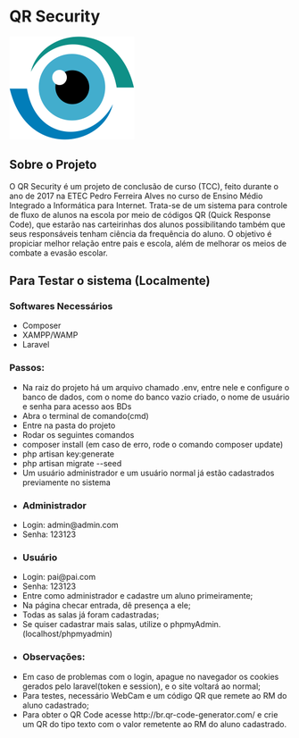 <p align="center"><h1>QR Security</h1><img src="https://github.com/MLuiz1992/QR-Security/blob/master/public/images/LogoDefinitivoQR.png?raw=true"></p>

## Sobre o Projeto

O QR Security é um projeto de conclusão de curso (TCC), feito durante o ano de 2017 na ETEC Pedro Ferreira Alves no curso de Ensino Médio Integrado a Informática para Internet. Trata-se de um sistema para controle de fluxo de alunos na escola por meio de códigos QR (Quick Response Code), que estarão nas carteirinhas dos alunos possibilitando também que seus responsáveis tenham ciência da frequência do aluno. O objetivo é propiciar melhor relação entre pais e escola, além de melhorar os meios de combate a evasão escolar.

## Para Testar o sistema (Localmente)
<h3>Softwares Necessários</h3>
<ul>
  <li>Composer</li>
  <li>XAMPP/WAMP</li>
  <li>Laravel</li>
</ul>

<h3>Passos:</h3>
<ul>
  <li>Na raiz do projeto há um arquivo chamado .env, entre nele e configure o banco de dados, com o nome do banco vazio criado, o nome de usuário e senha para acesso aos BDs</li>
  <li>Abra o terminal de comando(cmd)</li>
  <li>Entre na pasta do projeto</li>
  <li>Rodar os seguintes comandos</li>
  <li>composer install (em caso de erro, rode o comando composer update)</li>
  <li>php artisan key:generate</li>
  <li>php artisan migrate --seed</li>
  <li>Um usuário administrador e um usuário normal já estão cadastrados previamente no sistema</li>
  <li><h3>Administrador</h3></li>
  <li>Login: admin@admin.com</li>
  <li>Senha: 123123</li>
  <li><h3>Usuário</h3></li>
  <li>Login: pai@pai.com</li>
  <li>Senha: 123123</li>
  <li>Entre como administrador e cadastre um aluno primeiramente;</li>
  <li>Na página checar entrada, dê presença a ele;</li>
  <li>Todas as salas já foram cadastradas;</li>
  <li>Se quiser cadastrar mais salas, utilize o phpmyAdmin.(localhost/phpmyadmin)</li>
  <li><h3>Observações:</h3></li>
  <li>Em caso de problemas com o login, apague no navegador os cookies gerados pelo laravel(token e session), e o site voltará ao normal;</li>
  <li>Para testes, necessário WebCam e um código QR que remete ao RM do aluno cadastrado;</li>
  <li>Para obter o QR Code acesse http://br.qr-code-generator.com/ e crie um QR do tipo texto com o valor remetente ao RM do aluno cadastrado.</li>
</ul>
